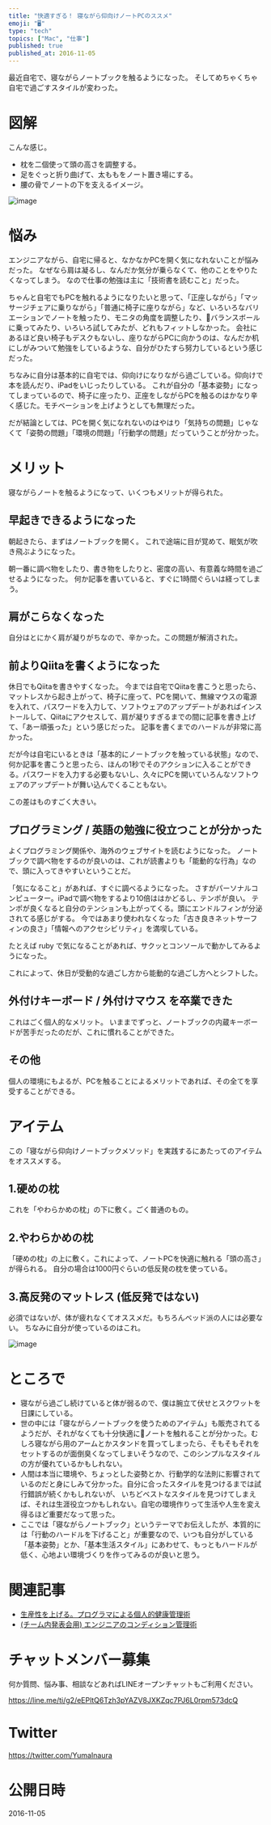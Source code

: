 ```yaml
---
title: "快適すぎる！ 寝ながら仰向けノートPCのススメ"
emoji: "🖥"
type: "tech"
topics: ["Mac", "仕事"]
published: true
published_at: 2016-11-05
---
```


最近自宅で、寝ながらノートブックを触るようになった。
そしてめちゃくちゃ自宅で過ごすスタイルが変わった。

# 図解

こんな感じ。

- 枕を二個使って頭の高さを調整する。
- 足をぐっと折り曲げて、太ももをノート置き場にする。
- 腰の骨でノートの下を支えるイメージ。

![image](https://qiita-image-store.s3.amazonaws.com/0/89618/492e36f8-3228-f3f7-bafe-50624583b664.png)

# 悩み

エンジニアながら、自宅に帰ると、なかなかPCを開く気になれないことが悩みだった。
なぜなら肩は凝るし、なんだか気分が乗らなくて、他のことをやりたくなってしまう。
なので仕事の勉強は主に「技術書を読むこと」だった。

ちゃんと自宅でもPCを触れるようになりたいと思って、「正座しながら」「マッサージチェアに乗りながら」「普通に椅子に座りながら」など、いろいろなバリエーションでノートを触ったり、モニタの角度を調整したり、バランスボールに乗ってみたり、いろいろ試してみたが、どれもフィットしなかった。
会社にあるほど良い椅子もデスクもないし、座りながらPCに向かうのは、なんだか机にしがみついて勉強をしているような、自分がひたすら努力しているという感じだった。

ちなみに自分は基本的に自宅では、仰向けになりながら過ごしている。仰向けで本を読んだり、iPadをいじったりしている。
これが自分の「基本姿勢」になってしまっているので、椅子に座ったり、正座をしながらPCを触るのはかなり辛く感じた。モチベーションを上げようとしても無理だった。

だが結論としては、PCを開く気になれないのはやはり「気持ちの問題」じゃなくて「姿勢の問題」「環境の問題」「行動学の問題」だっていうことが分かった。


# メリット

寝ながらノートを触るようになって、いくつもメリットが得られた。

## 早起きできるようになった

朝起きたら、まずはノートブックを開く。
これで途端に目が覚めて、眠気が吹き飛ぶようになった。

朝一番に調べ物をしたり、書き物をしたりと、密度の高い、有意義な時間を過ごせるようになった。
何か記事を書いていると、すぐに1時間ぐらいは経ってしまう。

## 肩がこらなくなった

自分はとにかく肩が凝りがちなので、辛かった。この問題が解消された。

## 前よりQiitaを書くようになった

休日でもQiitaを書きやすくなった。
今までは自宅でQiitaを書こうと思ったら、マットレスから起き上がって、椅子に座って、PCを開いて、無線マウスの電源を入れて、パスワードを入力して、ソフトウェアのアップデートがあればインストールして、Qiitaにアクセスして、肩が凝りすぎるまでの間に記事を書き上げて、「あー頑張った」という感じだった。
記事を書くまでのハードルが非常に高かった。

だが今は自宅にいるときは「基本的にノートブックを触っている状態」なので、何か記事を書こうと思ったら、ほんの1秒でそのアクションに入ることができる。パスワードを入力する必要もないし、久々にPCを開いていろんなソフトウェアのアップデートが舞い込んでくることもない。

この差はものすごく大きい。

## プログラミング / 英語の勉強に役立つことが分かった

よくプログラミング関係や、海外のウェブサイトを読むようになった。
ノートブックで調べ物をするのが良いのは、これが読書よりも「能動的な行為」なので、頭に入ってきやすいということだ。

「気になること」があれば、すぐに調べるようになった。
さすがパーソナルコンピューター。iPadで調べ物をするより10倍ははかどるし、テンポが良い。
テンポが良くなると自分のテンションも上がってくる。頭にエンドルフィンが分泌されてる感じがする。
今ではあまり使われなくなった「古き良きネットサーフィンの良さ」「情報へのアクセシビリティ」を満喫している。

たとえば ruby で気になることがあれば、サクッとコンソールで動かしてみるようになった。

これによって、休日が受動的な過ごし方から能動的な過ごし方へとシフトした。

## 外付けキーボード / 外付けマウス を卒業できた

これはごく個人的なメリット。
いままでずっと、ノートブックの内蔵キーボードが苦手だったのだが、これに慣れることができた。

## その他

個人の環境にもよるが、PCを触ることによるメリットであれば、その全てを享受することができる。

# アイテム

この「寝ながら仰向けノートブックメソッド」を実践するにあたってのアイテムをオススメする。

## 1.硬めの枕  

これを「やわらかめの枕」の下に敷く。ごく普通のもの。

## 2.やわらかめの枕

「硬めの枕」の上に敷く。これによって、ノートPCを快適に触れる「頭の高さ」が得られる。
自分の場合は1000円ぐらいの低反発の枕を使っている。

## 3.高反発のマットレス (低反発ではない)

必須ではないが、体が疲れなくてオススメだ。もちろんベッド派の人には必要ない。
ちなみに自分が使っているのはこれ。

![image](https://qiita-image-store.s3.amazonaws.com/0/89618/d88504ab-c782-527d-a199-86a2dd2ed750.png)

# ところで

- 寝ながら過ごし続けていると体が弱るので、僕は腕立て伏せとスクワットを日課にしている。
- 世の中には「寝ながらノートブックを使うためのアイテム」も販売されてるようだが、それがなくても十分快適にノートを触れることが分かった。むしろ寝ながら用のアームとかスタンドを買ってしまったら、そもそもそれをセットするのが面倒臭くなってしまいそうなので、このシンプルなスタイルの方が優れているかもしれない。
- 人間は本当に環境や、ちょっとした姿勢とか、行動学的な法則に影響されているのだと身にしみて分かった。自分に合ったスタイルを見つけるまでは試行錯誤が続くかもしれないが、 いちどベストなスタイルを見つけてしまえば、それは生涯役立つかもしれない。自宅の環境作りって生活や人生を変え得るほど重要だなって思った。
- ここでは「寝ながらノートブック」というテーマでお伝えしたが、本質的には「行動のハードルを下げること」が重要なので、いつも自分がしている「基本姿勢」とか、「基本生活スタイル」にあわせて、もっともハードルが低く、心地よい環境づくりを作ってみるのが良いと思う。

# 関連記事

- [生産性を上げる。プログラマによる個人的健康管理術](http://qiita.com/YumaInaura/items/ffab0ec0b9ef81c9811c)
- [(チーム内発表会用) エンジニアのコンディション管理術](http://qiita.com/YumaInaura/items/aba4cd42594da2baeed9)








<!-- Update From Qiita API -->

# チャットメンバー募集


何か質問、悩み事、相談などあればLINEオープンチャットもご利用ください。

https://line.me/ti/g2/eEPltQ6Tzh3pYAZV8JXKZqc7PJ6L0rpm573dcQ





# Twitter


https://twitter.com/YumaInaura


<!-- Update From Qiita API -->



# 公開日時

2016-11-05
